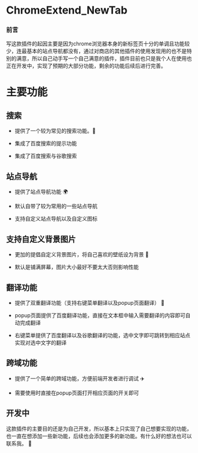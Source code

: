 # ChromeExtend_NewTab
### 前言
写这款插件的起因主要是因为chrome浏览器本身的新标签页十分的单调且功能较少，连最基本的站点导航都没有，通过对商店的其他插件的使用发现用的也不是特别的满意，所以自己动手写一个自己满意的插件，插件目前也只是我个人在使用也正在开发中，实现了预期的大部分功能，剩余的功能后续后进行完善。

# 主要功能
## 搜索
+ 提供了一个较为常见的搜索功能。:mag_right:

+ 集成了百度搜索的提示功能

+ 集成了百度搜索与谷歌搜索

## 站点导航
+ 提供了站点导航功能 :earth_africa:

+ 默认自带了较为常用的一些站点导航

+ 支持自定义站点导航以及自定义图标

## 支持自定义背景图片
+ 更加的提倡自定义背景图片，将自己喜欢的壁纸设为背景 :rainbow:

+ 默认是铺满屏幕，图片大小最好不要太大否则影响性能

## 翻译功能
+ 提供了双重翻译功能（支持右键菜单翻译以及popup页面翻译） :blue_book: 

+ popup页面提供了百度翻译功能，直接在文本框中输入需要翻译的内容即可自动完成翻译

+ 右键菜单提供了百度翻译以及谷歌翻译的功能，选中文字即可跳转到相应站点实现对选中文字的翻译

## 跨域功能
+ 提供了一个简单的跨域功能，方便前端开发者进行调试 :airplane:	

+ 需要使用时直接在popup页面打开相应页面的开关即可

## 开发中
这款插件的主要目的还是为自己开发，所以基本上只实现了自己想要实现的功能，也一直在想添加一些新功能，后续也会添加更多的新功能。有什么好的想法也可以联系我。 :wrench:	